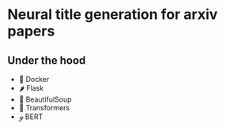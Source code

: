 # Neural title generation for arxiv papers
## Under the hood
- 🐳 Docker
- 🌶 Flask
- 🍲 BeautifulSoup
- 🤗 Transformers
- ℊ BERT